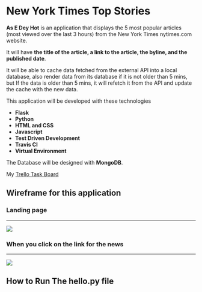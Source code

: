 # New York Times Top Stories

**As E Dey Hot** is an application that displays the 5 most popular articles (most viewed over the last 3 hours) from the New York Times nytimes.com website.

It will have **the title of the article, a link to the article, the byline, and the published date**.

It will be able to cache data fetched from the external API into a local database, also render data from its database if it is not older than 5 mins, but If the data is older than 5 mins, it will refetch it from the API and update the cache with the new data.

This application will be developed with these technologies 


* **Flask**
* **Python**
* **HTML and CSS**
* **Javascript**
* **Test Driven Development**
* **Travis CI**
* **Virtual Environment**

The Database will be designed with **MongoDB**.

My [Trello Task Board](https://trello.com/b/goXf0uUb/new-york-times-top-stories-project)




## Wireframe for this application 


### Landing page

---

![ ](https://user-images.githubusercontent.com/37116552/46248387-900b9880-c410-11e8-8592-0d65146323db.jpg)





### When you click on the link for the news

---

![ ](https://user-images.githubusercontent.com/37116552/46248430-20e27400-c411-11e8-8fd5-a829e5aae833.jpg)






## How to Run The hello.py file










